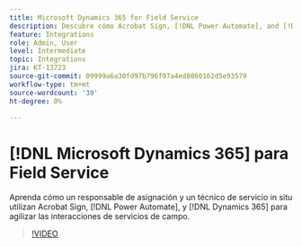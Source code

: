 ```yaml
---
title: Microsoft Dynamics 365 for Field Service
description: Descubre cómo Acrobat Sign, [!DNL Power Automate], and [!DNL Microsoft Dynamics 365] de Field Service se utilizan para agilizar las interacciones in situ con los clientes.
feature: Integrations
role: Admin, User
level: Intermediate
topic: Integrations
jira: KT-13723
source-git-commit: 09999a6a30fd97b796f97a4ed8860162d5e93579
workflow-type: tm+mt
source-wordcount: '39'
ht-degree: 0%

---
```


# [!DNL Microsoft Dynamics 365] para Field Service

Aprenda cómo un responsable de asignación y un técnico de servicio in situ utilizan Acrobat Sign, [!DNL Power Automate], y [!DNL Dynamics 365] para agilizar las interacciones de servicios de campo.

>[!VIDEO](https://video.tv.adobe.com/v/3423205?quality=12&learn=on&hidetitle=true)
